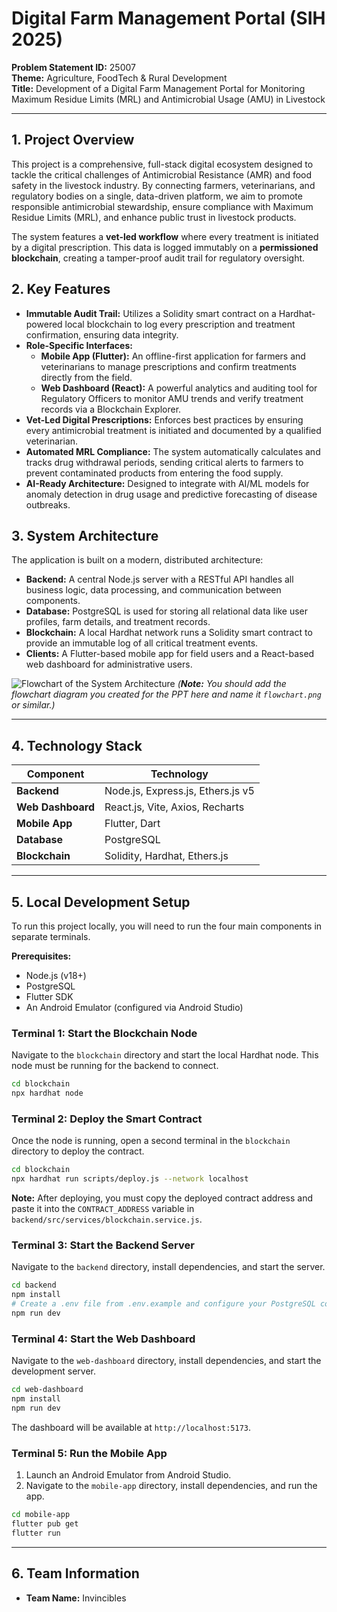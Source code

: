 # Digital Farm Management Portal (SIH 2025)

**Problem Statement ID:** 25007  
**Theme:** Agriculture, FoodTech & Rural Development  
**Title:** Development of a Digital Farm Management Portal for Monitoring Maximum Residue Limits (MRL) and Antimicrobial Usage (AMU) in Livestock

---

## 1. Project Overview

This project is a comprehensive, full-stack digital ecosystem designed to tackle the critical challenges of Antimicrobial Resistance (AMR) and food safety in the livestock industry. By connecting farmers, veterinarians, and regulatory bodies on a single, data-driven platform, we aim to promote responsible antimicrobial stewardship, ensure compliance with Maximum Residue Limits (MRL), and enhance public trust in livestock products.

The system features a **vet-led workflow** where every treatment is initiated by a digital prescription. This data is logged immutably on a **permissioned blockchain**, creating a tamper-proof audit trail for regulatory oversight.

## 2. Key Features

- **Immutable Audit Trail:** Utilizes a Solidity smart contract on a Hardhat-powered local blockchain to log every prescription and treatment confirmation, ensuring data integrity.
- **Role-Specific Interfaces:**
  - **Mobile App (Flutter):** An offline-first application for farmers and veterinarians to manage prescriptions and confirm treatments directly from the field.
  - **Web Dashboard (React):** A powerful analytics and auditing tool for Regulatory Officers to monitor AMU trends and verify treatment records via a Blockchain Explorer.
- **Vet-Led Digital Prescriptions:** Enforces best practices by ensuring every antimicrobial treatment is initiated and documented by a qualified veterinarian.
- **Automated MRL Compliance:** The system automatically calculates and tracks drug withdrawal periods, sending critical alerts to farmers to prevent contaminated products from entering the food supply.
- **AI-Ready Architecture:** Designed to integrate with AI/ML models for anomaly detection in drug usage and predictive forecasting of disease outbreaks.

## 3. System Architecture

The application is built on a modern, distributed architecture:

- **Backend:** A central Node.js server with a RESTful API handles all business logic, data processing, and communication between components.
- **Database:** PostgreSQL is used for storing all relational data like user profiles, farm details, and treatment records.
- **Blockchain:** A local Hardhat network runs a Solidity smart contract to provide an immutable log of all critical treatment events.
- **Clients:** A Flutter-based mobile app for field users and a React-based web dashboard for administrative users.

![Flowchart of the System Architecture](placeholder_for_flowchart_image.png)
*(**Note:** You should add the flowchart diagram you created for the PPT here and name it `flowchart.png` or similar.)*

---

## 4. Technology Stack

| Component         | Technology                               |
| ----------------- | ---------------------------------------- |
| **Backend**       | Node.js, Express.js, Ethers.js v5        |
| **Web Dashboard** | React.js, Vite, Axios, Recharts          |
| **Mobile App**    | Flutter, Dart                            |
| **Database**      | PostgreSQL                               |
| **Blockchain**    | Solidity, Hardhat, Ethers.js             |

---

## 5. Local Development Setup

To run this project locally, you will need to run the four main components in separate terminals.

**Prerequisites:**

- Node.js (v18+)
- PostgreSQL
- Flutter SDK
- An Android Emulator (configured via Android Studio)

### Terminal 1: Start the Blockchain Node

Navigate to the `blockchain` directory and start the local Hardhat node. This node must be running for the backend to connect.

```bash
cd blockchain
npx hardhat node
```

### Terminal 2: Deploy the Smart Contract

Once the node is running, open a second terminal in the `blockchain` directory to deploy the contract.

```bash
cd blockchain
npx hardhat run scripts/deploy.js --network localhost
```

**Note:** After deploying, you must copy the deployed contract address and paste it into the `CONTRACT_ADDRESS` variable in `backend/src/services/blockchain.service.js`.

### Terminal 3: Start the Backend Server

Navigate to the `backend` directory, install dependencies, and start the server.

```bash
cd backend
npm install
# Create a .env file from .env.example and configure your PostgreSQL connection
npm run dev
```

### Terminal 4: Start the Web Dashboard

Navigate to the `web-dashboard` directory, install dependencies, and start the development server.

```bash
cd web-dashboard
npm install
npm run dev
```

The dashboard will be available at `http://localhost:5173`.

### Terminal 5: Run the Mobile App

1. Launch an Android Emulator from Android Studio.
2. Navigate to the `mobile-app` directory, install dependencies, and run the app.

```bash
cd mobile-app
flutter pub get
flutter run
```

---

## 6. Team Information

- **Team Name:** Invincibles

